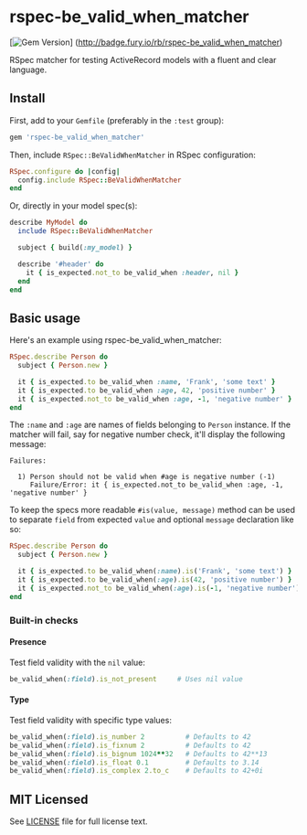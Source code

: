 # rspec-be_valid_when_matcher

[![Gem Version](https://badge.fury.io/rb/rspec-be_valid_when_matcher.svg)]
(http://badge.fury.io/rb/rspec-be_valid_when_matcher)

RSpec matcher for testing ActiveRecord models with a fluent and clear language.

## Install

First, add to your `Gemfile` (preferably in the `:test` group):

```ruby
gem 'rspec-be_valid_when_matcher'
```

Then, include `RSpec::BeValidWhenMatcher` in RSpec configuration:

```ruby
RSpec.configure do |config|
  config.include RSpec::BeValidWhenMatcher
end
```

Or, directly in your model spec(s):

```ruby
describe MyModel do
  include RSpec::BeValidWhenMatcher

  subject { build(:my_model) }

  describe '#header' do
    it { is_expected.not_to be_valid_when :header, nil }
  end
end
```

## Basic usage

Here's an example using rspec-be_valid_when_matcher:

```ruby
RSpec.describe Person do
  subject { Person.new }

  it { is_expected.to be_valid_when :name, 'Frank', 'some text' }
  it { is_expected.to be_valid_when :age, 42, 'positive number' }
  it { is_expected.not_to be_valid_when :age, -1, 'negative number' }
end
```

The `:name` and `:age` are names of fields belonging to `Person` instance. If the matcher will fail,
say for negative number check, it'll display the following message:

```console
Failures:

  1) Person should not be valid when #age is negative number (-1)
     Failure/Error: it { is_expected.not_to be_valid_when :age, -1, 'negative number' }
```

To keep the specs more readable `#is(value, message)` method can be used to separate `field`
from expected `value` and optional `message` declaration like so:

```ruby
RSpec.describe Person do
  subject { Person.new }

  it { is_expected.to be_valid_when(:name).is('Frank', 'some text') }
  it { is_expected.to be_valid_when(:age).is(42, 'positive number') }
  it { is_expected.not_to be_valid_when(:age).is(-1, 'negative number') }
end
```

### Built-in checks

#### Presence

Test field validity with the `nil` value:

```ruby
be_valid_when(:field).is_not_present     # Uses nil value
```

#### Type

Test field validity with specific type values:

```ruby
be_valid_when(:field).is_number 2          # Defaults to 42
be_valid_when(:field).is_fixnum 2          # Defaults to 42
be_valid_when(:field).is_bignum 1024**32   # Defaults to 42**13
be_valid_when(:field).is_float 0.1         # Defaults to 3.14
be_valid_when(:field).is_complex 2.to_c    # Defaults to 42+0i
```

## MIT Licensed

See [LICENSE](https://github.com/mtuchowski/rspec-be_valid_when_matcher/blob/master/LICENSE) file
for full license text.
